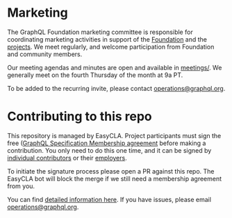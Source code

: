# Marketing

The GraphQL Foundation marketing committee is responsible for coordinating marketing activities in support of the [Foundation](https://foundation.graphql.org) and the [projects](https://github.com/graphql). We meet regularly, and welcome participation from Foundation and community members.

Our meeting agendas and minutes are open and available in [meetings/](./meetings/). We generally meet on the fourth Thursday of the month at 9a PT.

To be added to the recurring invite, please contact [operations@graphql.org](mailto:operations@graphql.org).

# Contributing to this repo

This repository is managed by EasyCLA. Project participants must sign the free ([GraphQL Specification Membership agreement](https://preview-spec-membership.graphql.org) before making a contribution. You only need to do this one time, and it can be signed by [individual contributors](http://individual-spec-membership.graphql.org/) or their [employers](http://corporate-spec-membership.graphql.org/).

To initiate the signature process please open a PR against this repo. The EasyCLA bot will block the merge if we still need a membership agreement from you.

You can find [detailed information here](https://github.com/graphql/graphql-wg/tree/main/membership). If you have issues, please email [operations@graphql.org](mailto:operations@graphql.org).